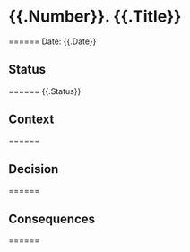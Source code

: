 # {{.Number}}. {{.Title}}
======
Date: {{.Date}}

## Status
======
{{.Status}}

## Context
======

## Decision
======

## Consequences
======

